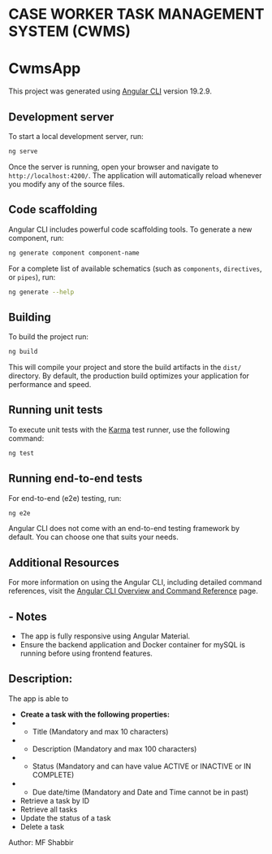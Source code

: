 # **CASE WORKER TASK MANAGEMENT SYSTEM (CWMS)**
# CwmsApp

This project was generated using [Angular CLI](https://github.com/angular/angular-cli) version 19.2.9.

## Development server

To start a local development server, run:

```bash
ng serve
```

Once the server is running, open your browser and navigate to `http://localhost:4200/`. The application will automatically reload whenever you modify any of the source files.

## Code scaffolding

Angular CLI includes powerful code scaffolding tools. To generate a new component, run:

```bash
ng generate component component-name
```

For a complete list of available schematics (such as `components`, `directives`, or `pipes`), run:

```bash
ng generate --help
```

## Building

To build the project run:

```bash
ng build
```

This will compile your project and store the build artifacts in the `dist/` directory. By default, the production build optimizes your application for performance and speed.

## Running unit tests

To execute unit tests with the [Karma](https://karma-runner.github.io) test runner, use the following command:

```bash
ng test
```

## Running end-to-end tests

For end-to-end (e2e) testing, run:

```bash
ng e2e
```

Angular CLI does not come with an end-to-end testing framework by default. You can choose one that suits your needs.

## Additional Resources

For more information on using the Angular CLI, including detailed command references, visit the [Angular CLI Overview and Command Reference](https://angular.dev/tools/cli) page.

## **- Notes**
- The app is fully responsive using Angular Material.
- Ensure the backend application and Docker container for mySQL is running before using frontend features.

## Description:
The app is able to
* **Create a task with the following properties:**
* * Title (Mandatory and max 10 characters)
* * Description (Mandatory and max 100 characters)
* * Status (Mandatory and can have value ACTIVE or INACTIVE or IN COMPLETE)
* * Due date/time (Mandatory and Date and Time cannot be in past)
* Retrieve a task by ID
* Retrieve all tasks
* Update the status of a task
* Delete a task


Author: MF Shabbir
